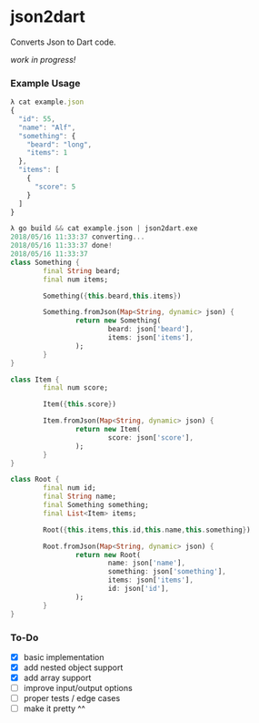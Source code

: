 # json2dart

Converts Json to Dart code.

_work in progress!_

### Example Usage

```javascript
λ cat example.json
{
  "id": 55,
  "name": "Alf",
  "something": {
    "beard": "long",
    "items": 1
  },
  "items": [
    {
      "score": 5
    }
  ]
}
```

```dart
λ go build && cat example.json | json2dart.exe
2018/05/16 11:33:37 converting...
2018/05/16 11:33:37 done!
2018/05/16 11:33:37
class Something {
        final String beard;
        final num items;

        Something({this.beard,this.items})

        Something.fromJson(Map<String, dynamic> json) {
                return new Something(
                        beard: json['beard'],
                        items: json['items'],
                );
        }
}

class Item {
        final num score;

        Item({this.score})

        Item.fromJson(Map<String, dynamic> json) {
                return new Item(
                        score: json['score'],
                );
        }
}

class Root {
        final num id;
        final String name;
        final Something something;
        final List<Item> items;

        Root({this.items,this.id,this.name,this.something})

        Root.fromJson(Map<String, dynamic> json) {
                return new Root(
                        name: json['name'],
                        something: json['something'],
                        items: json['items'],
                        id: json['id'],
                );
        }
}
```

### To-Do
- [x] basic implementation
- [x] add nested object support
- [x] add array support
- [ ] improve input/output options
- [ ] proper tests / edge cases
- [ ] make it pretty ^^
